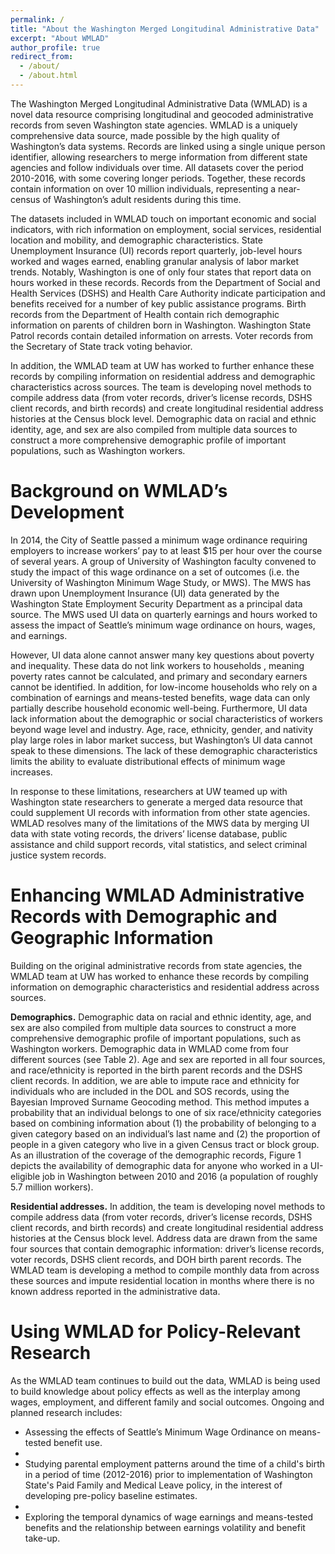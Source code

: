 ```yaml
---
permalink: /
title: "About the Washington Merged Longitudinal Administrative Data"
excerpt: "About WMLAD"
author_profile: true
redirect_from: 
  - /about/
  - /about.html
---
```


The Washington Merged Longitudinal Administrative Data (WMLAD) is  a novel data resource comprising longitudinal and geocoded administrative records from seven Washington state agencies. WMLAD is a uniquely comprehensive data source, made possible by the high quality of Washington’s data systems. Records are linked using a single unique person identifier, allowing researchers to merge information from different state agencies and follow individuals over time. All datasets cover the period 2010-2016, with some covering longer periods. Together, these records contain information on over 10 million individuals, representing a near-census of Washington’s adult residents during this time.

The datasets included in WMLAD touch on important economic and social indicators, with rich information on employment, social services, residential location and mobility, and demographic characteristics. State Unemployment Insurance (UI) records report quarterly, job-level hours worked and wages earned, enabling granular analysis of labor market trends. Notably, Washington is one of only four states that report data on hours worked in these records. Records from the Department of Social and Health Services (DSHS) and Health Care Authority indicate participation and benefits received for a number of key public assistance programs. Birth records from the Department of Health contain rich demographic information on parents of children born in Washington. Washington State Patrol records contain detailed information on arrests. Voter records from the Secretary of State track voting behavior. 

In addition, the WMLAD team at UW has worked to further enhance these records by compiling information on residential address and demographic characteristics across sources. The team is developing novel methods to compile address data (from voter records, driver’s license records, DSHS client records, and birth records) and create longitudinal residential address histories at the Census block level. Demographic data on racial and ethnic identity, age, and sex are also compiled from multiple data sources to construct a more comprehensive demographic profile of important populations, such as Washington workers.


Background on WMLAD’s Development
======

In 2014, the City of Seattle passed a minimum wage ordinance requiring employers to increase workers’ pay to at least $15 per hour over the course of several years. A group of University of Washington faculty convened to study the impact of this wage ordinance on a set of outcomes (i.e. the University of Washington Minimum Wage Study, or MWS). The MWS has drawn upon Unemployment Insurance (UI) data generated by the Washington State Employment Security Department as a principal data source. The MWS used UI data on quarterly earnings and hours worked to assess the impact of Seattle’s minimum wage ordinance on hours, wages, and earnings. 

However, UI data alone cannot answer many key questions about poverty and inequality. These data do not link workers to households , meaning poverty rates cannot be calculated, and primary and secondary earners cannot be identified. In addition, for low-income households who rely on a combination of earnings and means-tested benefits, wage data can only partially describe household economic well-being. Furthermore, UI data lack information about the demographic or social characteristics of workers beyond wage level and industry. Age, race, ethnicity, gender, and nativity play large roles in labor market success, but Washington’s UI data cannot speak to these dimensions. The lack of these demographic characteristics limits the ability to evaluate distributional effects of minimum wage increases. 

In response to these limitations, researchers at UW teamed up with Washington state researchers to generate a merged data resource that could supplement UI records with information from other state agencies. WMLAD resolves many of the limitations of the MWS data by merging UI data with state voting records, the drivers’ license database, public assistance and child support records, vital statistics, and select criminal justice system records. 

Enhancing WMLAD Administrative Records with Demographic and Geographic Information
======

Building on the original administrative records from state agencies, the WMLAD team at UW has worked to enhance these records by compiling information on demographic characteristics and residential address across sources. 

**Demographics.** Demographic data on racial and ethnic identity, age, and sex are also compiled from multiple data sources to construct a more comprehensive demographic profile of important populations, such as Washington workers.  Demographic data in WMLAD come from four different sources (see Table 2). Age and sex are reported in all four sources, and race/ethnicity is reported in the birth parent records and the DSHS client records. In addition, we are able to impute race and ethnicity for individuals who are included in the DOL and SOS records, using the Bayesian Improved Surname Geocoding method.  This method imputes a probability that an individual belongs to one of six race/ethnicity categories based on combining information about (1) the probability of belonging to a given category based on an individual’s last name and (2) the proportion of people in a given category who live in a given Census tract or block group. As an illustration of the coverage of the demographic records, Figure 1 depicts the availability of demographic data for anyone who worked in a UI-eligible job in Washington between 2010 and 2016 (a population of roughly 5.7 million workers).

**Residential addresses.** In addition, the team is developing novel methods to compile address data (from voter records, driver’s license records, DSHS client records, and birth records) and create longitudinal residential address histories at the Census block level. Address data are drawn from the same four sources that contain demographic information: driver’s license records, voter records, DSHS client records, and DOH birth parent records. The WMLAD team is developing a method to compile monthly data from across these sources and impute residential location in months where there is no known address reported in the administrative data. 

Using WMLAD for Policy-Relevant Research
=====

As the WMLAD team continues to build out the data, WMLAD is being used to build knowledge about policy effects as well as the interplay among wages, employment, and different family and social outcomes. Ongoing and planned research includes:

*	Assessing the effects of Seattle’s Minimum Wage Ordinance on means-tested benefit use.
*	
*	Studying parental employment patterns around the time of a child's birth in a period of time (2012-2016) prior to implementation of Washington State's Paid Family and Medical Leave policy, in the interest of developing pre-policy baseline estimates.
*	
*	Exploring the temporal dynamics of wage earnings and means-tested benefits and the relationship between earnings volatility and benefit take-up. 

